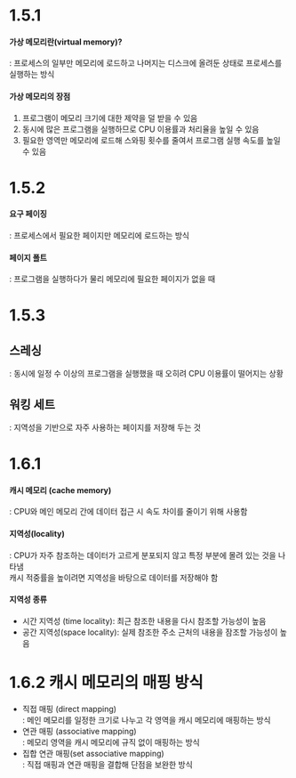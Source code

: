 # 1.5.1          
#### 가상 메모리란(virtual memory)?      
: 프로세스의 일부만 메모리에 로드하고 나머지는 디스크에 올려둔 상태로 프로세스를 실행하는 방식     

#### 가상 메모리의 장점     
1. 프로그램이 메모리 크기에 대한 제약을 덜 받을 수 있음     
2. 동시에 많은 프로그램을 실행하므로 CPU 이용률과 처리율을 높일 수 있음     
3. 필요한 영역만 메모리에 로드해 스와핑 횟수를 줄여서 프로그램 실행 속도를 높일 수 있음     

# 1.5.2     
#### 요구 페이징     
: 프로세스에서 필요한 페이지만 메모리에 로드하는 방식     

#### 페이지 폴트     
: 프로그램을 실행하다가 물리 메모리에 필요한 페이지가 없을 때     

# 1.5.3     
## 스레싱          
: 동시에 일정 수 이상의 프로그램을 실행했을 때 오히려 CPU 이용률이 떨어지는 상황     

## 워킹 세트     
: 지역성을 기반으로 자주 사용하는 페이지를 저장해 두는 것     

# 1.6.1     
#### 캐시 메모리 (cache memory)     
: CPU와 메인 메모리 간에 데이터 접근 시 속도 차이를 줄이기 위해 사용함     

#### 지역성(locality)      
: CPU가 자주 참조하는 데이터가 고르게 분포되지 않고 특정 부분에 몰려 있는 것을 나타냄      
캐시 적중률을 높이려면 지역성을 바탕으로 데이터를 저장해야 함      
 
#### 지역성 종류     
- 시간 지역성 (time locality): 최근 참조한 내용을 다시 참조할 가능성이 높음     
- 공간 지역성(space locality): 실제 참조한 주소 근처의 내용을 잠조할 가능성이 높음          

# 1.6.2 캐시 메모리의 매핑 방식     
- 직접 매핑 (direct mapping)          
: 메인 메모리를 일정한 크기로 나누고 각 영역을 캐시 메모리에 매핑하는 방식     
- 연관 매핑 (associative mapping)          
: 메모리 영역을 캐시 메모리에 규직 없이 매핑하는 방식               
- 집합 연관 매핑(set associative mapping)     
: 직접 매핑과 연관 매핑을 결합해 단점을 보완한 방식     